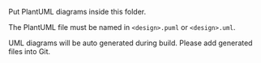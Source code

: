 Put PlantUML diagrams inside this folder.

The PlantUML file must be named in `<design>.puml` or `<design>.uml`.

UML diagrams will be auto generated during build. Please add generated files into Git.
